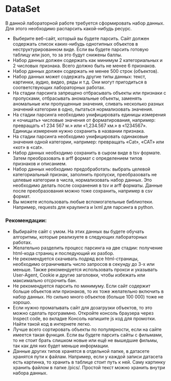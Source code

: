# DataSet

В данной лабораторной работе требуется сформировать набор данных. Для этого необходимо распарсить какой-нибудь ресурс.

- Выберите веб-сайт, который вы будете парсить. Сайт должен содержать список каких-нибудь однотипных объектов в неструктурированном виде. Если вы будете парсить готовую таблицу или json, то за это будут снижены баллы.
- Набор данных должен содержать как минимум 2 категориальных и 2 числовых признака. Всего должно быть не менее 6 признаков.
- Набор данных должен содержать не менее 500 строк (объектов).
- Набор данных может содержать другие типы данных: текст, картинки, аудио, видео, ряды и т.д. Они могут пригодиться в соответствующих лабораторных работах.
- На стадии парсинга запрещено отбрасывать объекты или признаки с пропусками, отбрасывать аномальные объекты, заменять аномальные или пропущенные значения, сливать несколько разных значений категории в одно, пытаться нормализовать значения.
- На стадии парсинга необходимо унифицировать единицы измерения и «‎очищать» числовые значения от форматирования, например: превращать «1 234 567 м.» или «1,234.567 км.» в «1234567». Единицы измерения нужно сохранить в названии признака.
- На стадии парсинга необходимо унифицировать одинаковые значения одной категории, например: превращать «Cat», «CAT» или «кот» в «cat».
- Набор данных необходимо сохранить в сыром виде в tsv формате. Затем преобразовать в arff формат с определением типов признаков и описанием.
- Набор данных необходимо предобработать: выбрать целевой категориальный признак, заполнить пропуски, преобразовать не целевые категории в числа, нормализовать набор данных. Это необходимо делать после сохранения в tsv и arff форматы. Данные после преобразования можно тоже сохранить, например в csv формат.
- Вы можете использовать любые вспомогательные библиотеки. Например, requests для краулинга и lxml для парсинга в python.

### Рекомендации:

- Выбирайте сайт с умом. На этих данных вы будете обучать алгоритмы, которые реализуете в следующих лабораторных работах.
- Желательно разделить процесс парсинга на две стадии: получение html-кода страниц и последующий их разбор.
- Не рекомендуется скачивать подряд все html-страницы, необходимо ограничивать число запросов в секунду до 3-х или меньше. Также рекомендуется использовать прокси и указывать User-Agent, Cookie и другие заголовки, чтобы избежать или максимально отсрочить бан.
- Не рекомендуется парсить по минимуму. Если сайт содержит больше объектов или признаков, то их тоже желательно включить в набор данных. Но сильно много объектов (больше 100 000) тоже не хорошо.
- Если нужно проматывать сайт для дозагрузки объектов, то это можно сделать программно. Откройте консоль браузера через Inspect code, во вкладке Консоль напишите js код для промотки. Найти такой код в интернете легко.
- Лучше всего сортировать объекты по популярности, если на сайте имеется такая функция. Если вы будете парсить сайты с фильмами, то не стоит брать слишком новые или ещё не вышедшие фильмы, так как для них будет меньше информации.
- Данные других типов хранятся в отдельной папке, в датасете хранятся пути к файлам. Например, если у каждой записи датасета есть картинка, то хранить в таблице стоит путь к ней. Саму картинку хранить файлом в папке /pics/. Простой текст можно хранить внутри набора данных.
